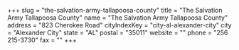+++
slug = "the-salvation-army-tallapoosa-county"
title = "The Salvation Army Tallapoosa County"
name = "The Salvation Army Tallapoosa County"
address = "823 Cherokee Road"
cityIndexKey = "city-al-alexander-city"
city = "Alexander City"
state = "AL"
postal = "35011"
website = ""
phone = "256 215-3730"
fax = ""
+++
